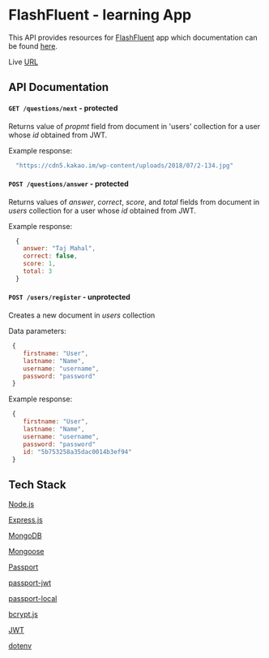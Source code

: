 FlashFluent - learning App
============================

This API provides resources for [FlashFluent](https://flashfluent.surge.sh) app which documentation can be found [here](https://github.com/valsakel/spaced-repetition-client).

Live [URL](https://flashfluent.surge.sh)

## API Documentation
#### `GET /questions/next` - protected
 
Returns value of *propmt* field from document in 'users' collection for a user 
whose *id* obtained from JWT.

Example response:
 
```javascript
  "https://cdn5.kakao.im/wp-content/uploads/2018/07/2-134.jpg"
```

#### `POST /questions/answer` - protected
 
Returns values of *answer*, *correct*, *score*, and *total* fields from document in 
*users* collection for a user whose *id* obtained from JWT.
 
Example response:

```javascript
  {
    answer: "Taj Mahal",
    correct: false,
    score: 1,
    total: 3
  }
```

#### `POST /users/register` - unprotected

Creates a new document in *users* collection

Data parameters:

```javascript
 {
    firstname: "User",
    lastname: "Name",
    username: "username",  
    password: "password"
 } 
```

Example response:

```javascript
 {
    firstname: "User",
    lastname: "Name",
    username: "username",  
    password: "password"
    id: "5b753258a35dac0014b3ef94"
 }
```

 ## Tech Stack
 
 [Node.js](https://nodejs.org/en/)
 
 [Express.js](https://expressjs.com/)
 
 [MongoDB](https://www.mongodb.com/)
 
 [Mongoose](https://mongoosejs.com/)
 
 [Passport](http://www.passportjs.org/)
 
 [passport-jwt](https://www.npmjs.com/package/passport-jwt)
 
 [passport-local](https://www.npmjs.com/package/passport-local)
 
 [bcrypt.js](https://github.com/dcodeIO/bcrypt.js/blob/master/README.md)
 
 [JWT](https://jwt.io/)
 
 [dotenv](https://www.npmjs.com/package/dotenv)
